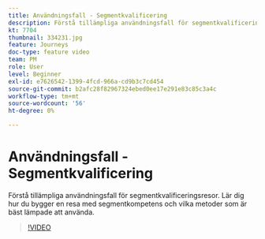 ```yaml
---
title: Användningsfall - Segmentkvalificering
description: Förstå tillämpliga användningsfall för segmentkvalificeringsresor. Lär dig hur du bygger en resa med segmentkompetens och vilka metoder som är bäst lämpade att använda.
kt: 7704
thumbnail: 334231.jpg
feature: Journeys
doc-type: feature video
team: PM
role: User
level: Beginner
exl-id: e7626542-1399-4fcd-966a-cd9b3c7cd454
source-git-commit: b2afc28f82967324ebed0ee17e291e83c85c3a4c
workflow-type: tm+mt
source-wordcount: '56'
ht-degree: 0%

---
```


# Användningsfall - Segmentkvalificering

Förstå tillämpliga användningsfall för segmentkvalificeringsresor. Lär dig hur du bygger en resa med segmentkompetens och vilka metoder som är bäst lämpade att använda.

>[!VIDEO](https://video.tv.adobe.com/v/334231?quality=12&learn=on)
